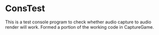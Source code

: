 # ConsTest
This is a test console program to check whether audio capture to audio render will work. Formed a portion of the working code in CaptureGame.
